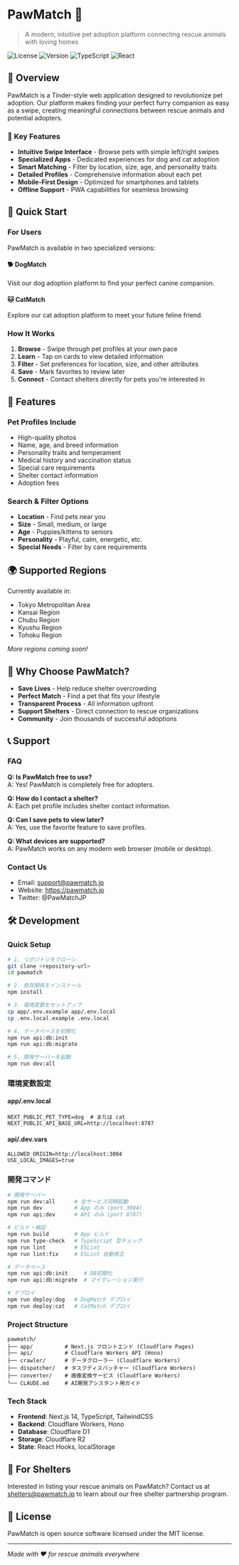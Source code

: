 # PawMatch 🐾

> A modern, intuitive pet adoption platform connecting rescue animals with loving homes

![License](https://img.shields.io/badge/license-MIT-blue.svg)
![Version](https://img.shields.io/badge/version-1.0.0-green.svg)
![TypeScript](https://img.shields.io/badge/TypeScript-5.0-blue.svg)
![React](https://img.shields.io/badge/React-18-blue.svg)

## 🌟 Overview

PawMatch is a Tinder-style web application designed to revolutionize pet adoption. Our platform makes finding your perfect furry companion as easy as a swipe, creating meaningful connections between rescue animals and potential adopters.

### 🎯 Key Features

- **Intuitive Swipe Interface** - Browse pets with simple left/right swipes
- **Specialized Apps** - Dedicated experiences for dog and cat adoption
- **Smart Matching** - Filter by location, size, age, and personality traits
- **Detailed Profiles** - Comprehensive information about each pet
- **Mobile-First Design** - Optimized for smartphones and tablets
- **Offline Support** - PWA capabilities for seamless browsing

## 🚀 Quick Start

### For Users

PawMatch is available in two specialized versions:

#### 🐕 DogMatch

Visit our dog adoption platform to find your perfect canine companion.

#### 🐱 CatMatch

Explore our cat adoption platform to meet your future feline friend.

### How It Works

1. **Browse** - Swipe through pet profiles at your own pace
2. **Learn** - Tap on cards to view detailed information
3. **Filter** - Set preferences for location, size, and other attributes
4. **Save** - Mark favorites to review later
5. **Connect** - Contact shelters directly for pets you're interested in

## 📱 Features

### Pet Profiles Include

- High-quality photos
- Name, age, and breed information
- Personality traits and temperament
- Medical history and vaccination status
- Special care requirements
- Shelter contact information
- Adoption fees

### Search & Filter Options

- **Location** - Find pets near you
- **Size** - Small, medium, or large
- **Age** - Puppies/kittens to seniors
- **Personality** - Playful, calm, energetic, etc.
- **Special Needs** - Filter by care requirements

## 🌍 Supported Regions

Currently available in:

- Tokyo Metropolitan Area
- Kansai Region
- Chubu Region
- Kyushu Region
- Tohoku Region

_More regions coming soon!_

## 💝 Why Choose PawMatch?

- **Save Lives** - Help reduce shelter overcrowding
- **Perfect Match** - Find a pet that fits your lifestyle
- **Transparent Process** - All information upfront
- **Support Shelters** - Direct connection to rescue organizations
- **Community** - Join thousands of successful adoptions

## 📞 Support

### FAQ

**Q: Is PawMatch free to use?**  
A: Yes! PawMatch is completely free for adopters.

**Q: How do I contact a shelter?**  
A: Each pet profile includes shelter contact information.

**Q: Can I save pets to view later?**  
A: Yes, use the favorite feature to save profiles.

**Q: What devices are supported?**  
A: PawMatch works on any modern web browser (mobile or desktop).

### Contact Us

- Email: support@pawmatch.jp
- Website: https://pawmatch.jp
- Twitter: @PawMatchJP

## 🛠️ Development

### Quick Setup

```bash
# 1. リポジトリをクローン
git clone <repository-url>
cd pawmatch

# 2. 依存関係をインストール
npm install

# 3. 環境変数をセットアップ
cp app/.env.example app/.env.local
cp .env.local.example .env.local

# 4. データベースを初期化
npm run api:db:init
npm run api:db:migrate

# 5. 開発サーバーを起動
npm run dev:all
```

### 環境変数設定

#### app/.env.local

```env
NEXT_PUBLIC_PET_TYPE=dog  # または cat
NEXT_PUBLIC_API_BASE_URL=http://localhost:8787
```

#### api/.dev.vars

```env
ALLOWED_ORIGIN=http://localhost:3004
USE_LOCAL_IMAGES=true
```

### 開発コマンド

```bash
# 開発サーバー
npm run dev:all      # 全サービス同時起動
npm run dev          # App のみ (port 3004)
npm run api:dev      # API のみ (port 8787)

# ビルド・検証
npm run build        # App ビルド
npm run type-check   # TypeScript 型チェック
npm run lint         # ESLint
npm run lint:fix     # ESLint 自動修正

# データベース
npm run api:db:init     # DB初期化
npm run api:db:migrate  # マイグレーション実行

# デプロイ
npm run deploy:dog   # DogMatch デプロイ
npm run deploy:cat   # CatMatch デプロイ
```

### Project Structure

```
pawmatch/
├── app/          # Next.js フロントエンド (Cloudflare Pages)
├── api/          # Cloudflare Workers API (Hono)
├── crawler/      # データクローラー (Cloudflare Workers)
├── dispatcher/   # タスクディスパッチャー (Cloudflare Workers)
├── converter/    # 画像変換サービス (Cloudflare Workers)
└── CLAUDE.md     # AI開発アシスタント用ガイド
```

### Tech Stack

- **Frontend**: Next.js 14, TypeScript, TailwindCSS
- **Backend**: Cloudflare Workers, Hono
- **Database**: Cloudflare D1
- **Storage**: Cloudflare R2
- **State**: React Hooks, localStorage

## 🤝 For Shelters

Interested in listing your rescue animals on PawMatch? Contact us at shelters@pawmatch.jp to learn about our free shelter partnership program.

## 📄 License

PawMatch is open source software licensed under the MIT license.

---

_Made with ❤️ for rescue animals everywhere_
